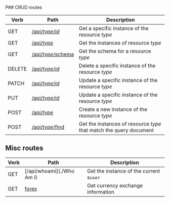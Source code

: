P## CRUD routes

Verb | Path | Description
---- | ---- | -----------
GET | [/api/*type*/*id*](./Get-resource) | Get a specific instance of the resource *type*
GET | [/api/*type*](./Get-instances) | Get the instances of resource *type*
GET | [/api/*type*/schema](./Get-schema) | Get the schema for a resource *type*
DELETE | [/api/*type*/*id*](./Delete-resource) | Delete a specific instance of the resource *type*
PATCH | [/api/*type*/*id*](./Patch-resource) | Update a specific instance of the resource *type*
PUT | [/api/*type*/*id*](./Put-resource) | Update a specific instance of the resource *type*
POST | [/api/*type*](./Post-resource) | Create a new instance of the resource *type*
POST | [/api/*type*/find](./Find-instances) | Get the instances of resource *type* that match the query document

## Misc routes

Verb | Path | Description
---- | ---- | -----------
GET | [/api/whoami](./Who Am I) | Get the instance of the current s`user`
GET | [forex](./forex) | Get currency exchange information
